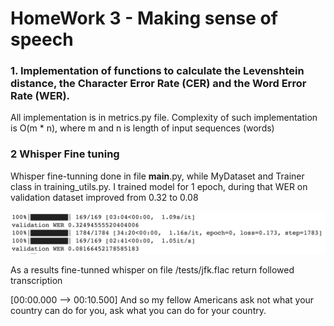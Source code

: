# HomeWork 3 - Making sense of speech

### 1. Implementation of functions to calculate the Levenshtein distance, the Character Error Rate (CER) and the Word Error Rate (WER).
All implementation is in metrics.py file. Complexity of such implementation is O(m * n), where m and n is length of input sequences (words)

### 2 Whisper Fine tuning
Whisper fine-tunning done in file __main__.py, while MyDataset and Trainer class in training_utils.py.
I trained model for 1 epoch, during that WER on validation dataset improved from 0.32 to 0.08

![finetune_results.png](finetune_results.png)

As a results fine-tunned whisper on file /tests/jfk.flac return followed transcription

[00:00.000 --> 00:10.500]  And so my fellow Americans ask not what your country can do for you, ask what you can do for your country.
